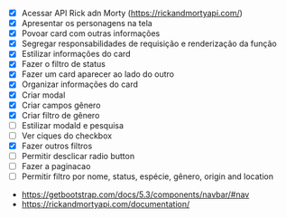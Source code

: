 - [X] Acessar API Rick adn Morty (https://rickandmortyapi.com/)
- [X] Apresentar os personagens na tela
- [X] Povoar card com outras informações
- [X] Segregar responsabilidades de requisição e renderização da função
- [X] Estilizar informações do card
- [X] Fazer o filtro de status
- [X] Fazer um card aparecer ao lado do outro
- [X] Organizar informações do card
- [X] Criar modal
- [X] Criar campos gênero
- [X] Criar filtro de gênero
- [ ] Estilizar modald e pesquisa
- [ ] Ver ciques do checkbox
- [X] Fazer outros filtros
- [ ] Permitir desclicar radio button
- [ ] Fazer a paginacao
- [ ] Permitir filtro por nome, status, espécie, gênero, origin and location
- https://getbootstrap.com/docs/5.3/components/navbar/#nav
- https://rickandmortyapi.com/documentation/
